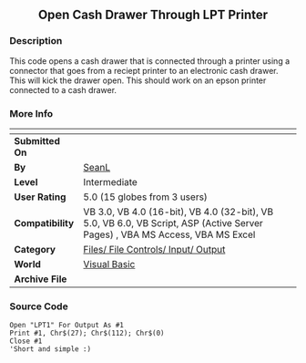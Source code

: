 ﻿<div align="center">

## Open Cash Drawer Through LPT Printer


</div>

### Description

This code opens a cash drawer that is connected through a printer using a connector that goes from a reciept printer to an electronic cash drawer. This will kick the drawer open. This should work on an epson printer connected to a cash drawer.
 
### More Info
 


<span>             |<span>
---                |---
**Submitted On**   |
**By**             |[SeanL](https://github.com/Planet-Source-Code/PSCIndex/blob/master/ByAuthor/seanl.md)
**Level**          |Intermediate
**User Rating**    |5.0 (15 globes from 3 users)
**Compatibility**  |VB 3\.0, VB 4\.0 \(16\-bit\), VB 4\.0 \(32\-bit\), VB 5\.0, VB 6\.0, VB Script, ASP \(Active Server Pages\) , VBA MS Access, VBA MS Excel
**Category**       |[Files/ File Controls/ Input/ Output](https://github.com/Planet-Source-Code/PSCIndex/blob/master/ByCategory/files-file-controls-input-output__1-3.md)
**World**          |[Visual Basic](https://github.com/Planet-Source-Code/PSCIndex/blob/master/ByWorld/visual-basic.md)
**Archive File**   |[](https://github.com/Planet-Source-Code/seanl-open-cash-drawer-through-lpt-printer__1-62243/archive/master.zip)





### Source Code

```
Open "LPT1" For Output As #1
Print #1, Chr$(27); Chr$(112); Chr$(0)
Close #1
'Short and simple :)
```

